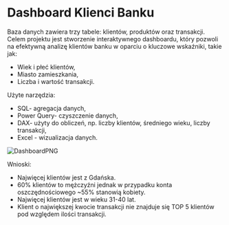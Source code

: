 # Dashboard Klienci Banku

Baza danych zawiera trzy tabele: klientów, produktów oraz transakcji.
Celem projektu jest stworzenie interaktywnego dashboardu, który pozwoli na efektywną analizę klientów banku w oparciu o kluczowe wskaźniki, takie jak:
- Wiek i płeć klientów,
- Miasto zamieszkania,
- Liczba i wartość transakcji.

Użyte narzędzia:
* SQL- agregacja danych,
* Power Query- czyszczenie danych,
* DAX- użyty do obliczeń, np. liczby klientów, średniego wieku, liczby transakcji,
* Excel - wizualizacja danych.

  
![DashboardPNG](https://github.com/user-attachments/assets/bd18be0e-d009-4d36-8b8c-829996445bc7)


Wnioski:
- Najwięcej klientów jest z Gdańska.
- 60% klientów to mężczyźni jednak w przypadku konta oszczędnościowego ~55% stanowią kobiety.
- Najwięcej klientów jest w wieku 31-40 lat.
- Klient o największej kwocie transakcji nie znajduje się TOP 5 klientów pod względem ilości transakcji.
